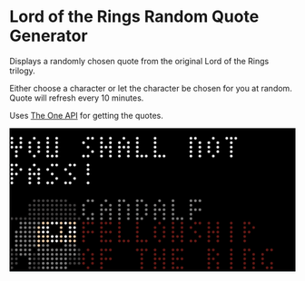 # Lord of the Rings Random Quote Generator
Displays a randomly chosen quote from the original Lord of the Rings trilogy.

Either choose a character or let the character be chosen for you at random. Quote will refresh every 10 minutes.

Uses [The One API](https://the-one-api.dev) for getting the quotes.

![Lord of the Rings Random Quote Generator](screenshot.png)